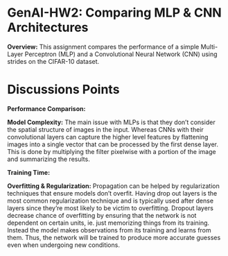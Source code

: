 # GenAI-HW2: Comparing MLP & CNN Architectures 

**Overview:**
This assignment compares the performance of a simple Multi-Layer Perceptron (MLP) and a Convolutional Neural Network (CNN) using strides on the CIFAR-10 dataset.

# Discussions Points

**Performance Comparison:**

**Model Complexity:**
The main issue with MLPs is that they don’t consider the spatial structure of images in the input. Whereas CNNs with their convolutional layers can capture the higher level features by flattening images into a single vector that can be processed by the first dense layer. This is done by multiplying the filter pixelwise with a portion of the image and summarizing the results. 

**Training Time:**

**Overfitting & Regularization:**
Propagation can be helped by regularization techniques that ensure models don’t overfit. Having drop out layers is the most common regularization technique and is typically used after dense layers since they’re most likely to be victim to overfitting. Dropout layers decrease chance of overfitting by ensuring that the network is not dependent on certain units, ie. just memorizing things from its training. Instead the model makes observations from its training and learns from them. Thus, the network will be trained to produce more accurate guesses even when undergoing new conditions. 
